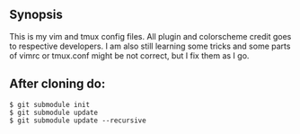 ## Synopsis
This is my vim and tmux config files. All plugin and colorscheme credit goes to respective developers. I am also still learning some tricks and some parts of vimrc or tmux.conf might be not correct, but I fix them as I go.

## After cloning do:
```
$ git submodule init
$ git submodule update
$ git submodule update --recursive
```
